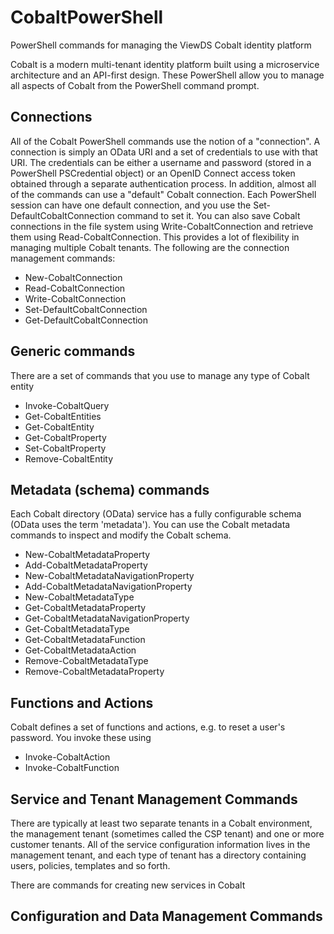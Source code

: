# CobaltPowerShell
PowerShell commands for managing the ViewDS Cobalt identity platform

Cobalt is a modern multi-tenant identity platform built using a microservice architecture and an API-first design. These PowerShell allow you to manage all aspects of Cobalt from the PowerShell command prompt.

## Connections
All of the Cobalt PowerShell commands use the notion of a "connection". A connection is simply an OData URI and a set of credentials to use with that URI. The credentials can be either a username and password (stored in a PowerShell PSCredential object) or an OpenID Connect access token obtained through a separate authentication process. In addition, almost all of the commands can use a "default" Cobalt connection. Each PowerShell session can have one default connection, and you use the Set-DefaultCobaltConnection command to set it.
You can also save Cobalt connections in the file system using Write-CobaltConnection and retrieve them using Read-CobaltConnection. This provides a lot of flexibility in managing multiple Cobalt tenants. The following are the connection management commands:
* New-CobaltConnection
* Read-CobaltConnection
* Write-CobaltConnection
* Set-DefaultCobaltConnection
* Get-DefaultCobaltConnection

## Generic commands
There are a set of commands that you use to manage any type of Cobalt entity
* Invoke-CobaltQuery
* Get-CobaltEntities
* Get-CobaltEntity
* Get-CobaltProperty
* Set-CobaltProperty
* Remove-CobaltEntity

## Metadata (schema) commands
Each Cobalt directory (OData) service has a fully configurable schema (OData uses the term 'metadata'). You can use the Cobalt metadata commands to inspect and modify the Cobalt schema.
* New-CobaltMetadataProperty
* Add-CobaltMetadataProperty
* New-CobaltMetadataNavigationProperty
* Add-CobaltMetadataNavigationProperty
* New-CobaltMetadataType
* Get-CobaltMetadataProperty
* Get-CobaltMetadataNavigationProperty
* Get-CobaltMetadataType
* Get-CobaltMetadataFunction
* Get-CobaltMetadataAction
* Remove-CobaltMetadataType
* Remove-CobaltMetadataProperty

## Functions and Actions
Cobalt defines a set of functions and actions, e.g. to reset a user's password. You invoke these using
* Invoke-CobaltAction
* Invoke-CobaltFunction

## Service and Tenant Management Commands
There are typically at least two separate tenants in a Cobalt environment, the management tenant (sometimes called the CSP tenant) and one or more customer tenants. All of the service configuration information lives in the management tenant, and each type of tenant has a directory containing users, policies, templates and so forth.

There are commands for creating new services in Cobalt
## Configuration and Data Management Commands
